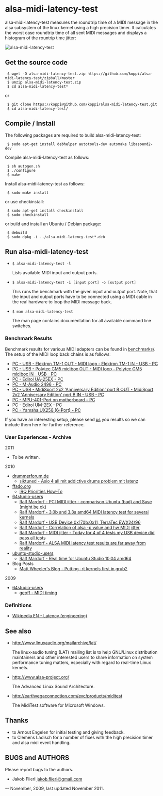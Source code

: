 # alsa-midi-latency-test

alsa-midi-latency-test measures the roundtrip time of a MIDI message in the alsa subsystem of the linux kernel using a high precision timer. It calculates the worst case roundtrip time of all sent MIDI messages and displays a histogram of the rountrip time jitter:

![alsa-midi-latency-test](https://raw.github.com/koppi/alsa-midi-latency-test/master/alsa-midi-latency-test.gif "alsa midi latency test")

## Get the source code

```
 $ wget -O alsa-midi-latency-test.zip https://github.com/koppi/alsa-midi-latency-test/zipball/master
 $ unzip alsa-midi-latency-test.zip
 $ cd alsa-midi-latency-test*
```

or

```
 $ git clone https://koppi@github.com/koppi/alsa-midi-latency-test.git
 $ cd alsa-midi-latency-test/
```

## Compile / Install

The following packages are required to build alsa-midi-latency-test:

```
 $ sudo apt-get install debhelper autotools-dev automake libasound2-dev
```

Compile alsa-midi-latency-test as follows:

```
 $ sh autogen.sh
 $ ./configure
 $ make
```

Install alsa-midi-latency-test as follows:

```
 $ sudo make install
```

or use checkinstall:

```
 $ sudo apt-get install checkinstall
 $ sudo checkinstall
```

or build and install an Ubuntu / Debian package:

```
 $ debuild
 $ sudo dpkg -i ../alsa-midi-latency-test*.deb
```

## Run alsa-midi-latency-test

 * ``` $ alsa-midi-latency-test -l ```

    Lists available MIDI input and output ports.

 * ``` $ alsa-midi-latency-test -i [input port] -o [output port] ```

    This runs the benchmark with the given input and output port. Note, that the
    input and output ports have to be connected using a MIDI cable in the real
    hardware to loop the MIDI message back.

 * ``` $ man alsa-midi-latency-test ```

    The man page contains documentation for all available command line switches.

### Benchmark Results

Benchmark results for various MIDI adapters can be found in [benchmarks/](alsa-midi-latency-test/blob/master/benchmarks). The setup of the MIDI loop back chains is as follows:

 * [PC - USB - Elektron TM-1 OUT - MIDI loop - Elektron TM-1 IN - USB - PC](alsa-midi-latency-test/blob/master/benchmarks/elektron-tm1.txt)
 * [PC - USB - Polytec GM5 midibox OUT - MIDI loop - Polytec GM5 midibox IN - USB - PC](alsa-midi-latency-test/blob/master/benchmarks/gm5x5x5.txt)
 * [PC - Edirol UA-25EX - PC](alsa-midi-latency-test/blob/master/benchmarks/um2ex.txt)
 * [PC - M-Audio 2496 - PC](alsa-midi-latency-test/blob/master/benchmarks/m-audio-2496.txt)
 * [PC - USB - MidiSport 2x2 'Anniversary Edition' port B OUT - MidiSport 2x2 'Anniversary Edition' port B IN - USB - PC](alsa-midi-latency-test/blob/master/benchmarks/midisport2x2ann.txt)
 * [PC - MPU-401-Port on motherboard - PC](alsa-midi-latency-test/blob/master/benchmarks/mpu401.txt)
 * [PC - Edirol UM-2EX - PC](alsa-midi-latency-test/blob/master/benchmarks/um2ex.txt)
 * [PC - Yamaha UX256 (6-Port) - PC](alsa-midi-latency-test/blob/master/benchmarks/yamaha-ux256.txt)

If you have an interesting setup, please send [us](https://github.com/koppi) you results so we can include them here for further reference.

### User Experiences - Archive

2011

 * To be written.

2010

 * [drummerforum.de](http://www.drummerforum.de/forum/)
     * [siktuned - Asio 4 all mit addictive drums problem mit latenz](http://www.drummerforum.de/forum/48500-asio-4-all-mit-addictive-drums-problem-mit-latenz.html#post787463)
 * [ffado.org](http://subversion.ffado.org/wiki/)
     * [IRQ Priorities How-To](http://subversion.ffado.org/wiki/IrqPriorities)
 * [64studio-users](http://www.mail-archive.com/64studio-users@lists.64studio.com)
     * [Ralf Mardorf - PCI MIDI jitter - comparison Ubuntu (bad) and Suse	(might be ok)](http://www.mail-archive.com/64studio-users@lists.64studio.com/msg02099.html)
     * [Ralf Mardorf - 3.0b and 3.3a amd64 MIDI latency test for several	kernels](http://www.mail-archive.com/64studio-users@lists.64studio.com/msg02103.html)
     * [Ralf Mardorf - USB Device 0x170b:0x11, TerraTec EWX24/96](http://www.mail-archive.com/64studio-users@lists.64studio.com/msg02047.html)
     * [Ralf Mardorf - Correlation of alsa -p value and hw MIDI jitter](http://www.mail-archive.com/64studio-users@lists.64studio.com/msg02109.html)
     * [Ralf Mardorf - MIDI jitter - Today for 4 of 4 tests my USB device did pass all tests](http://www.mail-archive.com/64studio-users@lists.64studio.com/msg02089.html)
     * [Ralf Mardorf - ALSA MIDI latency test results are far away from	reality](http://www.mail-archive.com/64studio-users@lists.64studio.com/msg02104.html)
 * [ubuntu-studio-users](https://lists.ubuntu.com/archives/ubuntu-studio-users/)
     * [Ralf Mardorf - Real time for Ubuntu Studio 10.04 amd64](https://lists.ubuntu.com/archives/ubuntu-studio-users/2010-July/006392.html)
 * Blog Posts
     * [Matt Wheeler's Blog - Putting -rt kernels first in grub2](http://funkyhat.org/2010/01/19/putting-rt-kernels-first-in-grub2/)

2009

 * [64studio-users](http://www.mail-archive.com/64studio-users@lists.64studio.com)
     * [geoff - MIDI timing](http://www.mail-archive.com/64studio-users@lists.64studio.com/msg01635.html)

### Definitions

 * [Wikipedia EN - Latency (engineering)](http://en.wikipedia.org/wiki/Latency_(engineering))

## See also

 * http://www.linuxaudio.org/mailarchive/lat/

    The linux-audio tuning (LAT) mailing list is to help GNU/Linux distribution
    maintainers  and  other interested users to share information on system
    performance tuning matters, especially with regard to real-time Linux
    kernels.

 * http://www.alsa-project.org/

    The Advanced Linux Sound Architecture.

 * http://earthvegaconnection.com/evc/products/miditest

    The MidiTest software for Microsoft Windows.

## Thanks

 * to Arnout Engelen for initial testing and giving feedback.
 * to Clemens Ladisch for a number of fixes with the high precision timer and
   alsa midi event handling.

## BUGS and AUTHORS

Please report bugs to the authors.

 * Jakob Flierl <jakob.flierl@gmail.com>

-- November, 2009, last updated November 2011.
